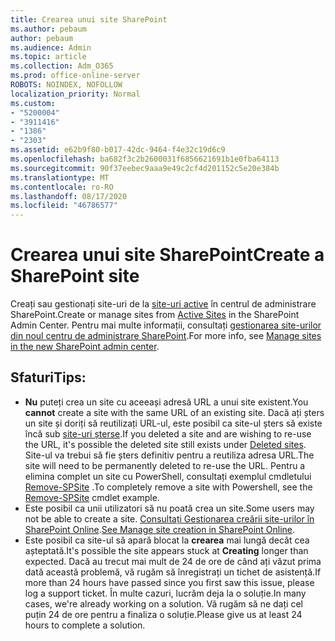 ```yaml
---
title: Crearea unui site SharePoint
ms.author: pebaum
author: pebaum
ms.audience: Admin
ms.topic: article
ms.collection: Adm_O365
ms.prod: office-online-server
ROBOTS: NOINDEX, NOFOLLOW
localization_priority: Normal
ms.custom:
- "5200004"
- "3911416"
- "1386"
- "2303"
ms.assetid: e62b9f80-b017-42dc-9464-f4e32c19d6c9
ms.openlocfilehash: ba682f3c2b2600031f6856621691b1e0fba64113
ms.sourcegitcommit: 90f37eebec9aaa9e49c2cf4d201152c5e20e384b
ms.translationtype: MT
ms.contentlocale: ro-RO
ms.lasthandoff: 08/17/2020
ms.locfileid: "46786577"
---
```

# <a name="create-a-sharepoint-site"></a><span data-ttu-id="fe604-102">Crearea unui site SharePoint</span><span class="sxs-lookup"><span data-stu-id="fe604-102">Create a SharePoint site</span></span>

<span data-ttu-id="fe604-103">Creați sau gestionați site-uri de la [site-uri active](https://admin.microsoft.com/sharepoint?page=sitemanagement&modern=true) în centrul de administrare SharePoint.</span><span class="sxs-lookup"><span data-stu-id="fe604-103">Create or manage sites from [Active Sites](https://admin.microsoft.com/sharepoint?page=sitemanagement&modern=true) in the SharePoint Admin Center.</span></span> <span data-ttu-id="fe604-104">Pentru mai multe informații, consultați [gestionarea site-urilor din noul centru de administrare SharePoint](https://docs.microsoft.com/sharepoint/manage-site-creation).</span><span class="sxs-lookup"><span data-stu-id="fe604-104">For more info, see [Manage sites in the new SharePoint admin center](https://docs.microsoft.com/sharepoint/manage-site-creation).</span></span> 

## <a name="tips"></a><span data-ttu-id="fe604-105">Sfaturi</span><span class="sxs-lookup"><span data-stu-id="fe604-105">Tips:</span></span>

- <span data-ttu-id="fe604-106">**Nu** puteți crea un site cu aceeași adresă URL a unui site existent.</span><span class="sxs-lookup"><span data-stu-id="fe604-106">You **cannot** create a site with the same URL of an existing site.</span></span> <span data-ttu-id="fe604-107">Dacă ați șters un site și doriți să reutilizați URL-ul, este posibil ca site-ul șters să existe încă sub [site-uri șterse](https://admin.microsoft.com/sharepoint?page=recyclebin&modern=true).</span><span class="sxs-lookup"><span data-stu-id="fe604-107">If you deleted a site and are wishing to re-use the URL, it's possible the deleted site still exists under [Deleted sites](https://admin.microsoft.com/sharepoint?page=recyclebin&modern=true).</span></span> <span data-ttu-id="fe604-108">Site-ul va trebui să fie șters definitiv pentru a reutiliza adresa URL.</span><span class="sxs-lookup"><span data-stu-id="fe604-108">The site will need to be permanently deleted to re-use the URL.</span></span> <span data-ttu-id="fe604-109">Pentru a elimina complet un site cu PowerShell, consultați exemplul cmdletului [Remove-SPSite](https://docs.microsoft.com/sharepoint/manage-sites-in-new-admin-center#delete-a-site) .</span><span class="sxs-lookup"><span data-stu-id="fe604-109">To completely remove a site with Powershell, see the [Remove-SPSite](https://docs.microsoft.com/sharepoint/manage-sites-in-new-admin-center#delete-a-site) cmdlet example.</span></span>
- <span data-ttu-id="fe604-110">Este posibil ca unii utilizatori să nu poată crea un site.</span><span class="sxs-lookup"><span data-stu-id="fe604-110">Some users may not be able to create a site.</span></span> <span data-ttu-id="fe604-111">[Consultați Gestionarea creării site-urilor în SharePoint Online](https://docs.microsoft.com/sharepoint/manage-site-creation).</span><span class="sxs-lookup"><span data-stu-id="fe604-111">[See Manage site creation in SharePoint Online](https://docs.microsoft.com/sharepoint/manage-site-creation).</span></span>
- <span data-ttu-id="fe604-112">Este posibil ca site-ul să apară blocat la **crearea** mai lungă decât cea așteptată.</span><span class="sxs-lookup"><span data-stu-id="fe604-112">It's possible the site appears stuck at **Creating** longer than expected.</span></span> <span data-ttu-id="fe604-113">Dacă au trecut mai mult de 24 de ore de când ați văzut prima dată această problemă, vă rugăm să înregistrați un tichet de asistență.</span><span class="sxs-lookup"><span data-stu-id="fe604-113">If more than 24 hours have passed since you first saw this issue, please log a support ticket.</span></span> <span data-ttu-id="fe604-114">În multe cazuri, lucrăm deja la o soluție.</span><span class="sxs-lookup"><span data-stu-id="fe604-114">In many cases, we're already working on a solution.</span></span> <span data-ttu-id="fe604-115">Vă rugăm să ne dați cel puțin 24 de ore pentru a finaliza o soluție.</span><span class="sxs-lookup"><span data-stu-id="fe604-115">Please give us at least 24 hours to complete a solution.</span></span>

